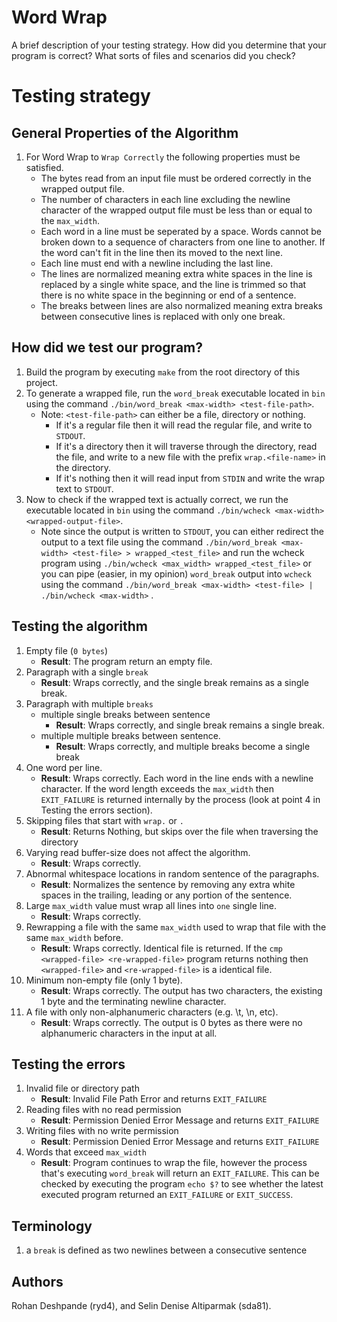 # Word Wrap

A brief description of your testing strategy. How did you determine that your program is
correct? What sorts of files and scenarios did you check?

# Testing strategy
## General Properties of the Algorithm
1. For Word Wrap to ```Wrap Correctly``` the following properties must be satisfied.
    - The bytes read from an input file must be ordered correctly in the wrapped output file.
    - The number of characters in each line excluding the newline character of the wrapped output file must be less than or equal to the ```max_width```.
    - Each word in a line must be seperated by a space. Words cannot be broken down to a sequence of characters from one line to another. If the word can't fit in the line then its moved to the next line.
    - Each line must end with a newline including the last line.
    - The lines are normalized meaning extra white spaces in the line is replaced by a single white space, and the line is trimmed so that there is no white space in the beginning or end of a sentence.
    - The breaks between lines are also normalized meaning extra breaks between consecutive lines is replaced with only one break.

## How did we test our program?
1. Build the program by executing ```make``` from the root directory of this project.
2. To generate a wrapped file, run the ```word_break``` executable located in ```bin``` using the command ```./bin/word_break <max-width> <test-file-path>```.
    - Note: ```<test-file-path>``` can either be a file, directory or nothing. 
        - If it's a regular file then it will read the regular file, and write to ```STDOUT```.
        - If it's a directory then it will traverse through the directory, read the file, and write to a new file with the prefix ```wrap.<file-name>``` in the directory. 
        - If it's nothing then it will read input from ```STDIN``` and write the wrap text to ```STDOUT```.
3. Now to check if the wrapped text is actually correct, we run the executable located in ```bin``` using the command ```./bin/wcheck <max-width> <wrapped-output-file>```. 
    - Note since the output is written to ```STDOUT```, you can either redirect the output to a text file using the command ```./bin/word_break <max-width> <test-file> > wrapped_<test_file>``` and run the wcheck program using ```./bin/wcheck <max_width> wrapped_<test_file>``` or
    you can pipe (easier, in my opinion) ```word_break``` output into ```wcheck``` using the command ```./bin/word_break <max-width> <test-file> | ./bin/wcheck <max-width>``` .


## Testing the algorithm
1. Empty file (```0 bytes```)
    - <b>Result</b>: The program return an empty file.
2. Paragraph with a single ```break```
    - <b>Result</b>: Wraps correctly, and the single break remains as a single break.
3. Paragraph with multiple ```breaks```
    - multiple single breaks between sentence
        - <b>Result</b>: Wraps correctly, and single break remains a single break.
    - multiple multiple breaks between sentence.
        - <b>Result</b>: Wraps correctly, and multiple breaks become a single break
4. One word per line.
    - <b>Result</b>: Wraps correctly. Each word in the line ends with a newline character. If the word length exceeds the ```max_width``` then ```EXIT_FAILURE``` is returned internally by the process (look at point 4 in Testing the errors section).
5. Skipping files that start with ```wrap.``` or ```.```
    - <b>Result</b>: Returns Nothing, but skips over the file when traversing the directory
6. Varying read buffer-size does not affect the algorithm.
    - <b>Result</b>: Wraps correctly. 
7. Abnormal whitespace locations in random sentence of the paragraphs.
    - <b>Result</b>: Normalizes the sentence by removing any extra white spaces in the trailing, leading or any portion of the sentence. 
8. Large ```max_width``` value must wrap all lines into ```one``` single line.
    - <b>Result</b>: Wraps correctly. 
9. Rewrapping a file with the same ```max_width``` used to wrap that file with the same ```max_width``` before.
    - <b>Result</b>: Wraps correctly. Identical file is returned. If the ```cmp <wrapped-file> <re-wrapped-file>``` program returns nothing then ```<wrapped-file>``` and ```<re-wrapped-file>``` is a identical file.  
10. Minimum non-empty file (only 1 byte).
    - <b>Result</b>: Wraps correctly. The output has two characters, the existing 1 byte and the terminating newline character.
11. A file with only non-alphanumeric characters (e.g. \t, \n, etc).
    - <b>Result</b>: Wraps correctly. The output is 0 bytes as there were no alphanumeric characters in the input at all.
## Testing the errors
1. Invalid file or directory path
    - <b>Result</b>: Invalid File Path Error and returns ```EXIT_FAILURE```
2. Reading files with no read permission
    - <b>Result</b>: Permission Denied Error Message and returns ```EXIT_FAILURE```
3. Writing files with no write permission
    - <b>Result</b>: Permission Denied Error Message and returns ```EXIT_FAILURE```
4. Words that exceed ```max_width```
    - <b>Result</b>: Program continues to wrap the file, however the process that's executing ```word_break``` will return an ```EXIT_FAILURE```. 
        This can be checked by executing the program ```echo $?``` to see whether the latest executed program returned an ```EXIT_FAILURE``` or ```EXIT_SUCCESS```.
## Terminology
1. a ```break``` is defined as two newlines between a consecutive sentence

## Authors
Rohan Deshpande (ryd4), and Selin Denise Altiparmak (sda81).